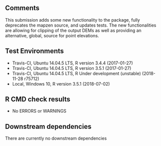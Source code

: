 ## Comments
This submission adds some new functionality to the package, fully deprecates the mapzen source, and updates tests.  The new functionalities are allowing for clipping of the output DEMs as well as providing an alternative, global, source for point elevations.

## Test Environments
- Travis-CI, Ubuntu 14.04.5 LTS, R version 3.4.4 (2017-01-27)
- Travis-CI, Ubuntu 14.04.5 LTS, R version 3.5.1 (2017-01-27)
- Travis-CI, Ubuntu 14.04.5 LTS, R Under development (unstable) (2018-11-28 r75712)
- Local, Windows 10, R version 3.5.1 (2018-07-02)

## R CMD check results
- No ERRORS or WARNINGS

## Downstream dependencies
There are currently no downstream dependencies